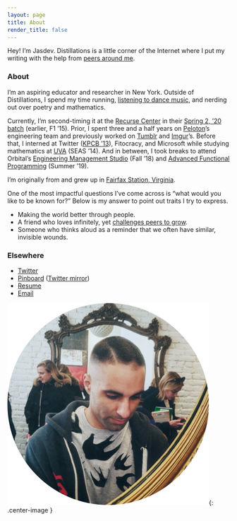 ```yaml
---
layout: page
title: About
render_title: false
---
```


Hey! I’m Jasdev. Distillations is a little corner of the Internet where I put my writing with the help from [peers around me](/village).

### About

I’m an aspiring educator and researcher in New York. Outside of Distillations, I spend my time running, [listening to dance music](https://soundcloud.com/jasdev-singh), and nerding out over poetry and mathematics.

Currently, I’m second-timing it at the [Recurse Center](https://www.recurse.com) in their [Spring 2, ’20 batch](https://www.recurse.com/blog/152-RC-is-online-only-until-at-least-May) (earlier, F1 ’15). Prior, I spent three and a half years on [Peloton](https://www.onepeloton.com/)’s engineering team and previously worked on [Tumblr](https://www.tumblr.com/) and [Imgur](https://imgur.com/)’s. Before that, I interned at Twitter ([KPCB ’13](http://kpcbfellows.com/)), Fitocracy, and Microsoft while studying mathematics at [UVA](http://www.virginia.edu/) (SEAS ’14). And in between, I took breaks to attend Orbital’s [Engineering Management Studio](https://orbital.nyc/studios/) (Fall ’18) and [Advanced Functional Programming](http://afp.school) (Summer ’19).

I’m originally from and grew up in [Fairfax Station, Virginia](http://en.wikipedia.org/wiki/Fairfax_Station,_Virginia).

One of the most impactful questions I’ve come across is “what would you like to be known for?” Below is my answer to point out traits I try to express.

- Making the world better through people.
- A friend who loves infinitely, yet [challenges peers to grow](https://pinboard.in/u:jasdev/b:545f16fe01bd).
- Someone who thinks aloud as a reminder that we often have similar, invisible wounds.

### Elsewhere

- [Twitter](https://twitter.com/jasdev)
- [Pinboard](https://pinboard.in/u:jasdev) ([Twitter mirror](https://twitter.com/_substrate))
- [Resume](/public/2020-resume.pdf)
- [Email](mailto:j@jasdev.me)

![](/public/images/about-pic.png){: .center-image }